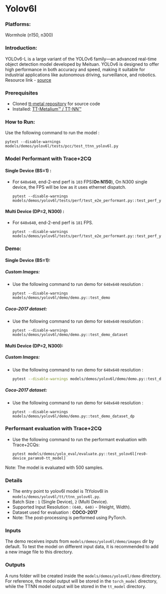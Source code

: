 # Yolov6l

### Platforms:
Wormhole (n150, n300)

### Introduction:
YOLOv6-L is a large variant of the YOLOv6 family—an advanced real-time object detection model developed by Meituan. YOLOv6 is designed to offer high performance in both accuracy and speed, making it suitable for industrial applications like autonomous driving, surveillance, and robotics. Resource link - [source](https://github.com/meituan/YOLOv6)

### Prerequisites
- Cloned [tt-metal repository](https://github.com/tenstorrent/tt-metal) for source code
- Installed: [TT-Metalium™ / TT-NN™](https://github.com/tenstorrent/tt-metal/blob/main/INSTALLING.md)


### How to Run:

Use the following command to run the model :
```
pytest --disable-warnings models/demos/yolov6l/tests/pcc/test_ttnn_yolov6l.py
```

### Model Performant with Trace+2CQ

#### Single Device (BS=1) :

- For `640x640`, end-2-end perf is `103` FPS(**On N150**), On N300 single device, the FPS will be low as it uses ethernet dispatch.

  ```
  pytest --disable-warnings models/demos/yolov6l/tests/perf/test_e2e_performant.py::test_perf_yolov6l
  ```

#### Multi Device (DP=2, N300) :

- For `640x640`, end-2-end perf is `181` FPS.

  ```
  pytest --disable-warnings models/demos/yolov6l/tests/perf/test_e2e_performant.py::test_perf_yolov6l_dp
  ```

### Demo:

#### Single Device (BS=1):

##### Custom Images:

- Use the following command to run demo for `640x640` resolution :

    ```
    pytest --disable-warnings models/demos/yolov6l/demo/demo.py::test_demo
    ```


##### Coco-2017 dataset:

- Use the following command to run demo for `640x640` resolution :

  ```
  pytest --disable-warnings models/demos/yolov6l/demo/demo.py::test_demo_dataset
  ```

#### Multi Device (DP=2, N300):

##### Custom Images:

- Use the following command to run demo for `640x640` resolution :

  ```bash
  pytest --disable-warnings models/demos/yolov6l/demo/demo.py::test_demo_dp
  ```

##### Coco-2017 dataset:

- Use the following command to run demo for `640x640` resolution :

  ```
  pytest --disable-warnings models/demos/yolov6l/demo/demo.py::test_demo_dataset_dp
  ```


### Performant evaluation with Trace+2CQ

- Use the following command to run the performant evaluation with Trace+2CQs:

  ```
  pytest models/demos/yolo_eval/evaluate.py::test_yolov6l[res0-device_params0-tt_model]
  ```

Note: The model is evaluated with 500 samples.


### Details
- The entry point to yolov6l model is TtYolov6l in `models/demos/yolov6l/tt/ttnn_yolov6l.py`.
- Batch Size : `1` (Single Device), `2` (Multi Device).
- Supported Input Resolution : `(640, 640)` - (Height, Width).
- Dataset used for evaluation : **COCO-2017**
- Note: The post-processing is performed using PyTorch.

### Inputs
The demo receives inputs from `models/demos/yolov6l/demo/images` dir by default. To test the model on different input data, it is recommended to add a new image file to this directory.

### Outputs
A runs folder will be created inside the `models/demos/yolov6l/demo` directory. For reference, the model output will be stored in the `torch_model` directory, while the TTNN model output will be stored in the `tt_model` directory.
